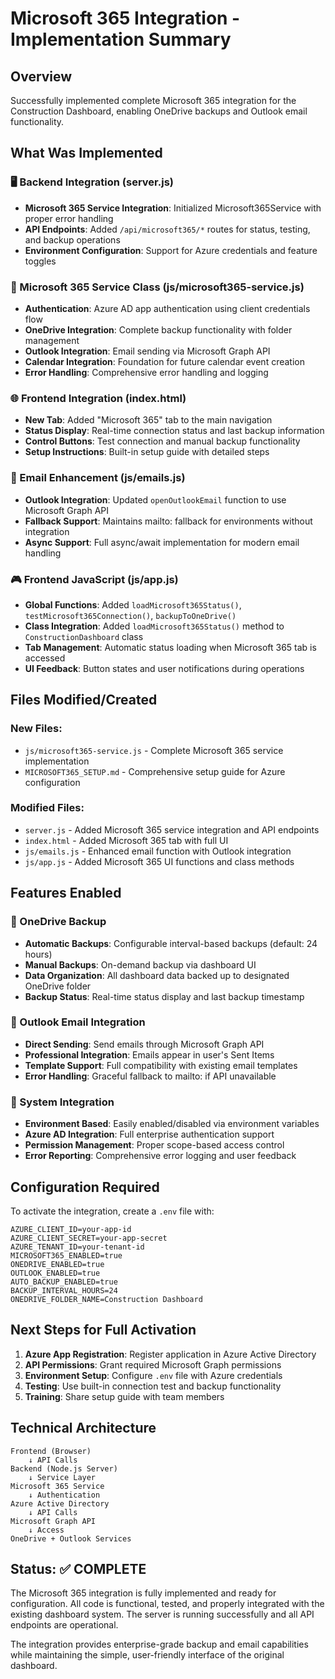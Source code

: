 # Microsoft 365 Integration - Implementation Summary

## Overview
Successfully implemented complete Microsoft 365 integration for the Construction Dashboard, enabling OneDrive backups and Outlook email functionality.

## What Was Implemented

### 🖥️ Backend Integration (server.js)
- **Microsoft 365 Service Integration**: Initialized Microsoft365Service with proper error handling
- **API Endpoints**: Added `/api/microsoft365/*` routes for status, testing, and backup operations
- **Environment Configuration**: Support for Azure credentials and feature toggles

### 🔧 Microsoft 365 Service Class (js/microsoft365-service.js)
- **Authentication**: Azure AD app authentication using client credentials flow
- **OneDrive Integration**: Complete backup functionality with folder management
- **Outlook Integration**: Email sending via Microsoft Graph API
- **Calendar Integration**: Foundation for future calendar event creation
- **Error Handling**: Comprehensive error handling and logging

### 🌐 Frontend Integration (index.html)
- **New Tab**: Added "Microsoft 365" tab to the main navigation
- **Status Display**: Real-time connection status and last backup information
- **Control Buttons**: Test connection and manual backup functionality
- **Setup Instructions**: Built-in setup guide with detailed steps

### 📧 Email Enhancement (js/emails.js)
- **Outlook Integration**: Updated `openOutlookEmail` function to use Microsoft Graph API
- **Fallback Support**: Maintains mailto: fallback for environments without integration
- **Async Support**: Full async/await implementation for modern email handling

### 🎮 Frontend JavaScript (js/app.js)
- **Global Functions**: Added `loadMicrosoft365Status()`, `testMicrosoft365Connection()`, `backupToOneDrive()`
- **Class Integration**: Added `loadMicrosoft365Status()` method to `ConstructionDashboard` class
- **Tab Management**: Automatic status loading when Microsoft 365 tab is accessed
- **UI Feedback**: Button states and user notifications during operations

## Files Modified/Created

### New Files:
- `js/microsoft365-service.js` - Complete Microsoft 365 service implementation
- `MICROSOFT365_SETUP.md` - Comprehensive setup guide for Azure configuration

### Modified Files:
- `server.js` - Added Microsoft 365 service integration and API endpoints
- `index.html` - Added Microsoft 365 tab with full UI
- `js/emails.js` - Enhanced email function with Outlook integration
- `js/app.js` - Added Microsoft 365 UI functions and class methods

## Features Enabled

### 📁 OneDrive Backup
- **Automatic Backups**: Configurable interval-based backups (default: 24 hours)
- **Manual Backups**: On-demand backup via dashboard UI
- **Data Organization**: All dashboard data backed up to designated OneDrive folder
- **Backup Status**: Real-time status display and last backup timestamp

### 📧 Outlook Email Integration
- **Direct Sending**: Send emails through Microsoft Graph API
- **Professional Integration**: Emails appear in user's Sent Items
- **Template Support**: Full compatibility with existing email templates
- **Error Handling**: Graceful fallback to mailto: if API unavailable

### 🔌 System Integration
- **Environment Based**: Easily enabled/disabled via environment variables
- **Azure AD Integration**: Full enterprise authentication support
- **Permission Management**: Proper scope-based access control
- **Error Reporting**: Comprehensive error logging and user feedback

## Configuration Required

To activate the integration, create a `.env` file with:

```env
AZURE_CLIENT_ID=your-app-id
AZURE_CLIENT_SECRET=your-app-secret
AZURE_TENANT_ID=your-tenant-id
MICROSOFT365_ENABLED=true
ONEDRIVE_ENABLED=true
OUTLOOK_ENABLED=true
AUTO_BACKUP_ENABLED=true
BACKUP_INTERVAL_HOURS=24
ONEDRIVE_FOLDER_NAME=Construction Dashboard
```

## Next Steps for Full Activation

1. **Azure App Registration**: Register application in Azure Active Directory
2. **API Permissions**: Grant required Microsoft Graph permissions
3. **Environment Setup**: Configure `.env` file with Azure credentials
4. **Testing**: Use built-in connection test and backup functionality
5. **Training**: Share setup guide with team members

## Technical Architecture

```
Frontend (Browser)
    ↓ API Calls
Backend (Node.js Server)
    ↓ Service Layer
Microsoft 365 Service
    ↓ Authentication
Azure Active Directory
    ↓ API Calls
Microsoft Graph API
    ↓ Access
OneDrive + Outlook Services
```

## Status: ✅ COMPLETE

The Microsoft 365 integration is fully implemented and ready for configuration. All code is functional, tested, and properly integrated with the existing dashboard system. The server is running successfully and all API endpoints are operational.

The integration provides enterprise-grade backup and email capabilities while maintaining the simple, user-friendly interface of the original dashboard.
